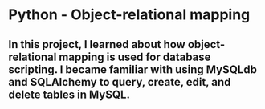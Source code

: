 # Python - Object-relational mapping
## In this project, I learned about how object-relational mapping is used for database scripting. I became familiar with using MySQLdb and SQLAlchemy to query, create, edit, and delete tables in MySQL.
